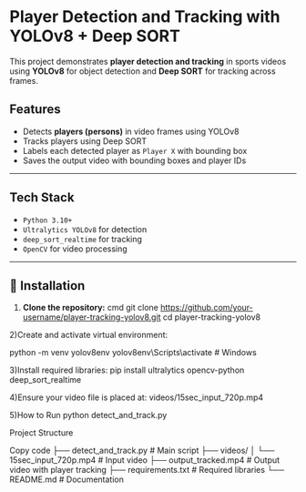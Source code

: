 # Player Detection and Tracking with YOLOv8 + Deep SORT

This project demonstrates **player detection and tracking** in sports videos using **YOLOv8** for object detection and **Deep SORT** for tracking across frames.


##  Features

- Detects **players (persons)** in video frames using YOLOv8
- Tracks players using Deep SORT
- Labels each detected player as `Player X` with bounding box
- Saves the output video with bounding boxes and player IDs

---

##  Tech Stack

- `Python 3.10+`
- `Ultralytics YOLOv8` for detection
- `deep_sort_realtime` for tracking
- `OpenCV` for video processing

---

## 🚀 Installation

1. **Clone the repository:**
cmd
git clone https://github.com/your-username/player-tracking-yolov8.git
cd player-tracking-yolov8

2)Create and activate virtual environment:

python -m venv yolov8env
yolov8env\Scripts\activate  # Windows

3)Install required libraries:
pip install ultralytics opencv-python deep_sort_realtime

4)Ensure your video file is placed at:
videos/15sec_input_720p.mp4

5)How to Run
python detect_and_track.py


Project Structure

Copy code
├── detect_and_track.py         # Main script
├── videos/
│   └── 15sec_input_720p.mp4    # Input video
├── output_tracked.mp4          # Output video with player tracking
├── requirements.txt            # Required libraries
└── README.md                   # Documentation


